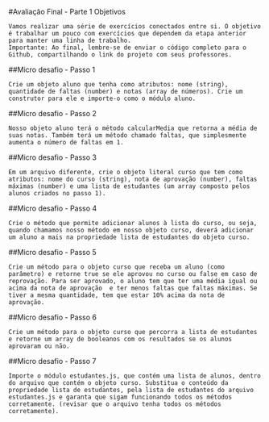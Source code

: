 #Avaliação Final - Parte 1
Objetivos

    Vamos realizar uma série de exercícios conectados entre si. O objetivo é trabalhar um pouco com exercícios que dependem da etapa anterior para manter uma linha de trabalho.
    Importante: Ao final, lembre-se de enviar o código completo para o Github, compartilhando o link do projeto com seus professores.

##Micro desafio - Passo 1

    Crie um objeto aluno que tenha como atributos: nome (string), quantidade de faltas (number) e notas (array de números). Crie um construtor para ele e importe-o como o módulo aluno.

##Micro desafio - Passo 2

    Nosso objeto aluno terá o método calcularMedia que retorna a média de suas notas. Também terá um método chamado faltas, que simplesmente aumenta o número de faltas em 1.

##Micro desafio - Passo 3

    Em um arquivo diferente, crie o objeto literal curso que tem como atributos: nome do curso (string), nota de aprovação (number), faltas máximas (number) e uma lista de estudantes (um array composto pelos alunos criados no passo 1).


##Micro desafio - Passo 4

    Crie o método que permite adicionar alunos à lista do curso, ou seja, quando chamamos nosso método em nosso objeto curso, deverá adicionar um aluno a mais na propriedade lista de estudantes do objeto curso.

##Micro desafio - Passo 5

    Crie um método para o objeto curso que receba um aluno (como parâmetro) e retorne true se ele aprovou no curso ou false em caso de reprovação. Para ser aprovado, o aluno tem que ter uma média igual ou acima da nota de aprovação  e ter menos faltas que faltas máximas. Se tiver a mesma quantidade, tem que estar 10% acima da nota de aprovação.

##Micro desafio - Passo 6

    Crie um método para o objeto curso que percorra a lista de estudantes e retorne um array de booleanos com os resultados se os alunos aprovaram ou não.

##Micro desafio - Passo 7

    Importe o módulo estudantes.js, que contém uma lista de alunos, dentro do arquivo que contém o objeto curso. Substitua o conteúdo da propriedade lista de estudantes, pela lista de estudantes do arquivo estudantes.js e garanta que sigam funcionando todos os métodos corretamente. (revisar que o arquivo tenha todos os métodos corretamente).

